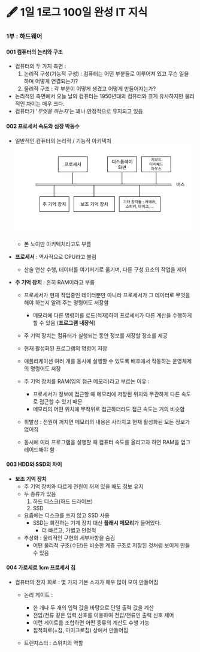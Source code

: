 # 🖋 1일 1로그 100일 완성 IT 지식

### 1부 : 하드웨어
#### 001 컴퓨터의 논리와 구조

- 컴퓨터의 두 가지 측면 : 
  1. 논리적 구성(기능적 구성) : 컴퓨터는 어떤 부분들로 이루어져 있고 무슨 일을 하며 어떻게 연결되는가?
  2. 물리적 구조 : 각 부분이 어떻게 생겼고 어떻게 만들어지는가?
- 논리적인 측면에서 오늘 날의 컴퓨터는 1950년대의 컴퓨터와 크게 유사하지만 물리적인 차이는 매우 크다.
- 컴퓨터가 '*무엇을 하는지*'는 꽤나 안정적으로 유지되고 있음

#### 002 프로세서 속도와 심장 박동수

- 일반적인 컴퓨터의 논리적 / 기능적 아키텍처
    ![단순하게 추상화된 컴퓨터 아키텍처 다이어그램](./img/002/computer_architecture.png)
    - 폰 노이만 아키텍처라고도 부름

- **프로세서** : 역사적으로 CPU라고 불림
    - 산술 연산 수행, 데이터를 여기저기로 옮기며, 다른 구성 요소의 작업을 제어

- **주 기억 장치** : 흔히 RAM이라고 부름
    - 프로세서가 현재 작업중인 데이터뿐만 아니라 프로세서가 그 데이터로 무엇을 해야 하는지 알려 주는 명령어도 저장함
        - 메모리에 다른 명령어를 로드(적재)하여 프로세서가 다른 계산을 수행하게 할 수 있음 (**프로그램 내장식**)
    - 주 기억 장치는 컴퓨터가 실행되는 동안 정보를 저장할 장소를 제공
    - 현재 활성화된 프로그램의 명령어 저장
    - 애플리케이션 여러 개를 동시에 실행할 수 있도록 배후에서 작동하는 운영체제의 명령어도 저장
    
    - 주 기억 장치를 RAM(임의 접근 메모리)라고 부르는 이유 :
        - 프로세서가 정보에 접근할 때 메모리에 저장된 위치와 무관하게 다른 속도로 접근할 수 있기 때문
        - 메모리의 어떤 위치에 무작위로 접근하더라도 접근 속도는 거의 비슷함
    
    - 휘발성 : 전원이 꺼지면 메모리의 내용은 사라지고 현재 활성화된 모든 정보가 없어짐
    - 동시에 여러 프로그램을 실행할 때 컴퓨터 속도를 올리고자 하면 RAM을 업그레이드해야 함

#### 003 HDD와 SSD의 차이

- **보조 기억 장치**
    - 주 기억 장치와 다르게 전원이 꺼져 있을 때도 정보 유지
    - 두 종류가 있음
        1. 하드 디스크(하드 드라이브)
        2. SSD
    - 요즘에는 디스크를 쓰지 않고 SSD 사용
        - SSD는 회전하는 기계 장치 대신 **플래시 메모리**가 들어있다.
            - 더 빠르고, 가볍고 안정적
    - 추상화 : 물리적인 구현의 세부사항을 숨김
        - 어떤 물리적 구조(수단)든 비슷한 계층 구조로 저장된 것처럼 보이게 만들 수 있음

#### 004 가로세로 1cm 프로세서 칩

- 컴퓨터의 전자 회로 : 몇 가지 기본 소자가 매우 많이 모여 만들어짐
    - 논리 게이트 : 
        - 한 개나 두 개의 입력 값을 바탕으로 단일 출력 값을 계산
        - 전압/전류 같은 입력 신호를 이용하여 전압/전류인 출력 신호 제어
        - 이런 게이트를 조합하면 어떤 종류의 계산도 수행 가능
        - 집적회로(=칩, 마이크로칩) 상에서 만들어짐

    - 트랜지스터 : 스위치의 역할
